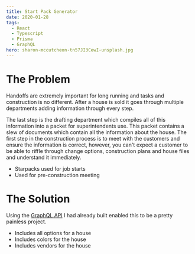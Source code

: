 ```yaml
---
title: Start Pack Generator
date: 2020-01-28
tags:
  - React
  - Typescript
  - Prisma
  - GraphQL
hero: sharon-mccutcheon-tn57JI3CewI-unsplash.jpg
---
```


# The Problem

Handoffs are extremely important for long running and tasks and construction is no different. After a house is sold it goes through multiple departments adding information through every step. 

The last step is the drafting department which compiles all of this information into a packet for superintendents use. This packet contains a slew of documents which contain all the information about the house. The first step in the construction process is to meet with the customers and ensure the information is correct, however, you can't expect a customer to be able to riffle through change options, construction plans and house files and understand it immediately. 

  - Starpacks used for job starts
  - Used for pre-construction meeting

# The Solution

Using the [GraphQL API](/projects/federated-graphql-api) I had already built enabled this to be a pretty painless project.

  - Includes all options for a house
  - Includes colors for the house
  - Includes vendors for the house
